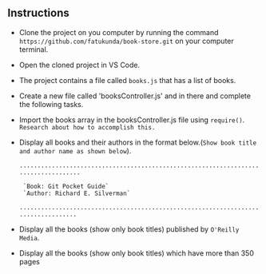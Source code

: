 ## Instructions ##

- Clone the project on you computer by running the command `https://github.com/fatukunda/book-store.git` on your computer terminal.
- Open the cloned project in VS Code.
- The project contains a file called `books.js` that has a list of books.
- Create a new file called 'booksController.js' and in there and complete the following tasks.

 - Import the books array in the booksController.js file using `require()`. `Research about how to accomplish this.`
 
 - Display all books and their authors in the format below.(`Show book title and author name as shown below`).
 
    `....................................................................................`
 
        `Book: Git Pocket Guide`
        `Author: Richard E. Silverman`

    `...................................................................................`

- Display all the books (show only book titles) published by `O'Reilly Media`.
- Display all the books (show only book titles) which have more than 350 pages